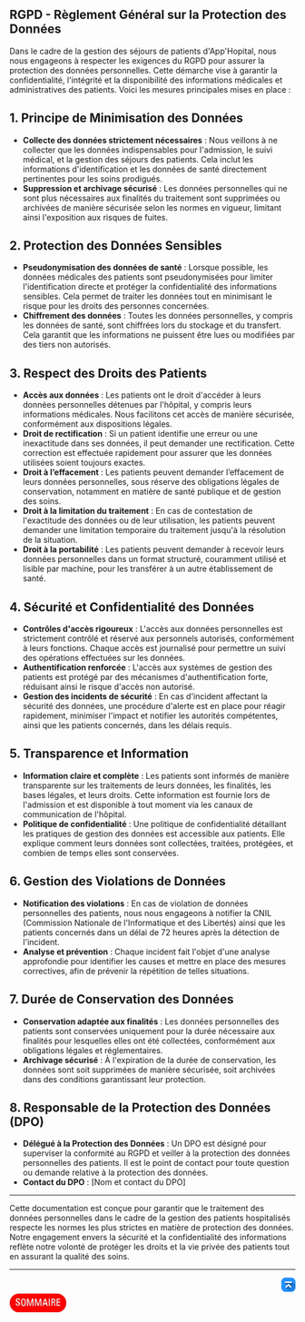 ## RGPD - Règlement Général sur la Protection des Données

Dans le cadre de la gestion des séjours de patients d'App'Hopital, nous nous engageons à respecter les exigences du RGPD pour assurer la protection des données personnelles. Cette démarche vise à garantir la confidentialité, l'intégrité et la disponibilité des informations médicales et administratives des patients. Voici les mesures principales mises en place :

## 1. Principe de Minimisation des Données

- **Collecte des données strictement nécessaires** : Nous veillons à ne collecter que les données indispensables pour l'admission, le suivi médical, et la gestion des séjours des patients. Cela inclut les informations d'identification et les données de santé directement pertinentes pour les soins prodigués.
- **Suppression et archivage sécurisé** : Les données personnelles qui ne sont plus nécessaires aux finalités du traitement sont supprimées ou archivées de manière sécurisée selon les normes en vigueur, limitant ainsi l'exposition aux risques de fuites.

## 2. Protection des Données Sensibles

- **Pseudonymisation des données de santé** : Lorsque possible, les données médicales des patients sont pseudonymisées pour limiter l'identification directe et protéger la confidentialité des informations sensibles. Cela permet de traiter les données tout en minimisant le risque pour les droits des personnes concernées.
- **Chiffrement des données** : Toutes les données personnelles, y compris les données de santé, sont chiffrées lors du stockage et du transfert. Cela garantit que les informations ne puissent être lues ou modifiées par des tiers non autorisés.

## 3. Respect des Droits des Patients

- **Accès aux données** : Les patients ont le droit d'accéder à leurs données personnelles détenues par l'hôpital, y compris leurs informations médicales. Nous facilitons cet accès de manière sécurisée, conformément aux dispositions légales.
- **Droit de rectification** : Si un patient identifie une erreur ou une inexactitude dans ses données, il peut demander une rectification. Cette correction est effectuée rapidement pour assurer que les données utilisées soient toujours exactes.
- **Droit à l’effacement** : Les patients peuvent demander l’effacement de leurs données personnelles, sous réserve des obligations légales de conservation, notamment en matière de santé publique et de gestion des soins.
- **Droit à la limitation du traitement** : En cas de contestation de l'exactitude des données ou de leur utilisation, les patients peuvent demander une limitation temporaire du traitement jusqu'à la résolution de la situation.
- **Droit à la portabilité** : Les patients peuvent demander à recevoir leurs données personnelles dans un format structuré, couramment utilisé et lisible par machine, pour les transférer à un autre établissement de santé.

## 4. Sécurité et Confidentialité des Données

- **Contrôles d'accès rigoureux** : L'accès aux données personnelles est strictement contrôlé et réservé aux personnels autorisés, conformément à leurs fonctions. Chaque accès est journalisé pour permettre un suivi des opérations effectuées sur les données.
- **Authentification renforcée** : L'accès aux systèmes de gestion des patients est protégé par des mécanismes d'authentification forte, réduisant ainsi le risque d'accès non autorisé.
- **Gestion des incidents de sécurité** : En cas d'incident affectant la sécurité des données, une procédure d'alerte est en place pour réagir rapidement, minimiser l'impact et notifier les autorités compétentes, ainsi que les patients concernés, dans les délais requis.

## 5. Transparence et Information

- **Information claire et complète** : Les patients sont informés de manière transparente sur les traitements de leurs données, les finalités, les bases légales, et leurs droits. Cette information est fournie lors de l'admission et est disponible à tout moment via les canaux de communication de l'hôpital.
- **Politique de confidentialité** : Une politique de confidentialité détaillant les pratiques de gestion des données est accessible aux patients. Elle explique comment leurs données sont collectées, traitées, protégées, et combien de temps elles sont conservées.

## 6. Gestion des Violations de Données

- **Notification des violations** : En cas de violation de données personnelles des patients, nous nous engageons à notifier la CNIL (Commission Nationale de l'Informatique et des Libertés) ainsi que les patients concernés dans un délai de 72 heures après la détection de l'incident.
- **Analyse et prévention** : Chaque incident fait l'objet d'une analyse approfondie pour identifier les causes et mettre en place des mesures correctives, afin de prévenir la répétition de telles situations.

## 7. Durée de Conservation des Données

- **Conservation adaptée aux finalités** : Les données personnelles des patients sont conservées uniquement pour la durée nécessaire aux finalités pour lesquelles elles ont été collectées, conformément aux obligations légales et réglementaires.
- **Archivage sécurisé** : À l'expiration de la durée de conservation, les données sont soit supprimées de manière sécurisée, soit archivées dans des conditions garantissant leur protection.

## 8. Responsable de la Protection des Données (DPO)

- **Délégué à la Protection des Données** : Un DPO est désigné pour superviser la conformité au RGPD et veiller à la protection des données personnelles des patients. Il est le point de contact pour toute question ou demande relative à la protection des données.
- **Contact du DPO** : [Nom et contact du DPO]

---

Cette documentation est conçue pour garantir que le traitement des données personnelles dans le cadre de la gestion des patients hospitalisés respecte les normes les plus strictes en matière de protection des données. Notre engagement envers la sécurité et la confidentialité des informations reflète notre volonté de protéger les droits et la vie privée des patients tout en assurant la qualité des soins.


---
<!-- Bouton 'Retour vers le Sommaire' et Bouton 'Retour vers haut' du document -->
<div align="right">
    <a href="#rgpd---règlement-général-sur-la-protection-des-données">
        <img src="../../img/image-docs/icon-vers-le-haut.png" alt="Retour vers le haut" style="width: 25px;" />
    </a>
</div>
<div align="left">
    <a href="/README.md">
        <img src="../../img/image-docs/summary.png" alt="Retour vers le haut" style="width: 100px;" />
    </a>
</div>